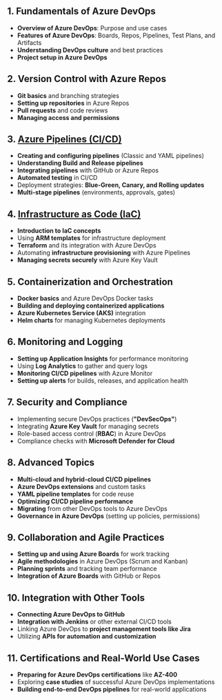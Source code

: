## 1. Fundamentals of Azure DevOps
- **Overview of Azure DevOps**: Purpose and use cases
- **Features of Azure DevOps**: Boards, Repos, Pipelines, Test Plans, and Artifacts
- **Understanding DevOps culture** and best practices
- **Project setup in Azure DevOps**

## 2. Version Control with Azure Repos
- **Git basics** and branching strategies
- **Setting up repositories** in Azure Repos
- **Pull requests** and code reviews
- **Managing access and permissions**

## 3. [Azure Pipelines (CI/CD)](CI-CD-Azure.md)
- **Creating and configuring pipelines** (Classic and YAML pipelines)
- **Understanding Build and Release pipelines**
- **Integrating pipelines** with GitHub or Azure Repos
- **Automated testing** in CI/CD
- Deployment strategies: **Blue-Green, Canary, and Rolling updates**
- **Multi-stage pipelines** (environments, approvals, gates)

## 4. [Infrastructure as Code (IaC)](ARM-Interview.md)
- **Introduction to IaC concepts**
- Using **ARM templates** for infrastructure deployment
- **Terraform** and its integration with Azure DevOps
- Automating **infrastructure provisioning** with Azure Pipelines
- **Managing secrets securely** with Azure Key Vault

## 5. Containerization and Orchestration
- **Docker basics** and Azure DevOps Docker tasks
- **Building and deploying containerized applications**
- **Azure Kubernetes Service (AKS)** integration
- **Helm charts** for managing Kubernetes deployments

## 6. Monitoring and Logging
- **Setting up Application Insights** for performance monitoring
- Using **Log Analytics** to gather and query logs
- **Monitoring CI/CD pipelines** with Azure Monitor
- **Setting up alerts** for builds, releases, and application health

## 7. Security and Compliance
- Implementing secure DevOps practices (**"DevSecOps"**)
- Integrating **Azure Key Vault** for managing secrets
- Role-based access control (**RBAC**) in Azure DevOps
- Compliance checks with **Microsoft Defender for Cloud**

## 8. Advanced Topics
- **Multi-cloud and hybrid-cloud CI/CD pipelines**
- **Azure DevOps extensions** and custom tasks
- **YAML pipeline templates** for code reuse
- **Optimizing CI/CD pipeline performance**
- **Migrating** from other DevOps tools to Azure DevOps
- **Governance in Azure DevOps** (setting up policies, permissions)

## 9. Collaboration and Agile Practices
- **Setting up and using Azure Boards** for work tracking
- **Agile methodologies** in Azure DevOps (Scrum and Kanban)
- **Planning sprints** and tracking team performance
- **Integration of Azure Boards** with GitHub or Repos

## 10. Integration with Other Tools
- **Connecting Azure DevOps to GitHub**
- **Integration with Jenkins** or other external CI/CD tools
- Linking Azure DevOps to **project management tools like Jira**
- Utilizing **APIs for automation and customization**

## 11. Certifications and Real-World Use Cases
- **Preparing for Azure DevOps certifications** like **AZ-400**
- Exploring **case studies** of successful Azure DevOps implementations
- **Building end-to-end DevOps pipelines** for real-world applications